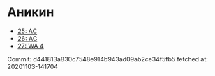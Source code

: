 # Аникин
- [25: AC](25.md)
- [26: AC](26.md)
- [27: WA 4](27.md)

Commit: d441813a830c7548e914b943ad09ab2ce34f5fb5
 fetched at: 20201103-141704
